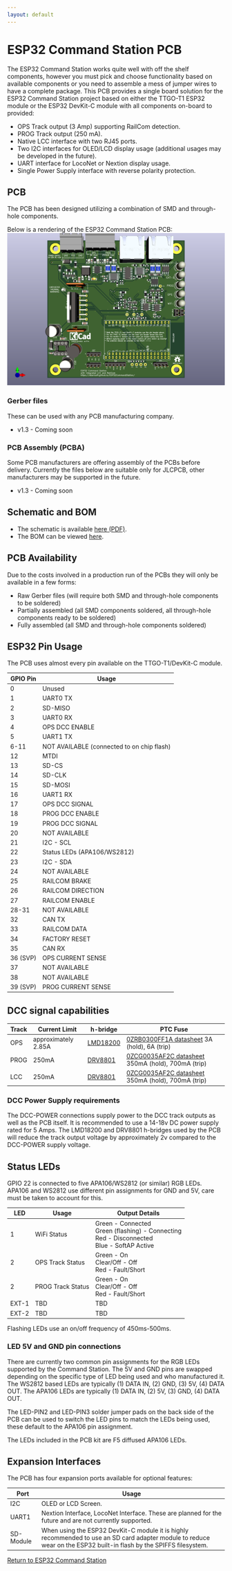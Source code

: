 ```yaml
---
layout: default
---
```


# ESP32 Command Station PCB
The ESP32 Command Station works quite well with off the shelf components, however you must pick and choose functionality based on available components or you need to assemble a mess of jumper wires to have a complete package. This PCB provides a single board solution for the ESP32 Command Station project based on either the TTGO-T1 ESP32 module or the ESP32 DevKit-C module with all components on-board to provided:

* OPS Track output (3 Amp) supporting RailCom detection.
* PROG Track output (250 mA).
* Native LCC interface with two RJ45 ports.
* Two I2C interfaces for OLED/LCD display usage (additional usages may be developed in the future).
* UART interface for LocoNet or Nextion display usage.
* Single Power Supply interface with reverse polarity protection.

## PCB
The PCB has been designed utilizing a combination of SMD and through-hole components.

Below is a rendering of the ESP32 Command Station PCB:
![pcb-front.png](pcb-front.png "PCB front side")

### Gerber files
These can be used with any PCB manufacturing company.

* v1.3 - Coming soon

### PCB Assembly (PCBA)
Some PCB manufacturers are offering assembly of the PCBs before delivery. Currently the files below are suitable only for JLCPCB, other manufacturers may be supported in the future.

* v1.3 - Coming soon

## Schematic and BOM

* The schematic is available [here (PDF)](ESP32-CS.pdf).
* The BOM can be viewed [here](ESP32-CS-BOM.html).

## PCB Availability
Due to the costs involved in a production run of the PCBs they will only be available in a few forms:
* Raw Gerber files (will require both SMD and through-hole components to be soldered)
* Partially assembled (all SMD components soldered, all through-hole components ready to be soldered)
* Fully assembled (all SMD and through-hole components soldered)

## ESP32 Pin Usage
The PCB uses almost every pin available on the TTGO-T1/DevKit-C module.

| GPIO Pin | Usage |
| -------- | ----- |
| 0 | Unused |
| 1 | UART0 TX |
| 2 | SD-MISO |
| 3 | UART0 RX |
| 4 | OPS DCC ENABLE |
| 5 | UART1 TX |
| 6-11 | NOT AVAILABLE (connected to on chip flash) |
| 12 | MTDI |
| 13 | SD-CS |
| 14 | SD-CLK |
| 15 | SD-MOSI |
| 16 | UART1 RX |
| 17 | OPS DCC SIGNAL |
| 18 | PROG DCC ENABLE |
| 19 | PROG DCC SIGNAL |
| 20 | NOT AVAILABLE |
| 21 | I2C - SCL |
| 22 | Status LEDs (APA106/WS2812) |
| 23 | I2C - SDA |
| 24 | NOT AVAILABLE |
| 25 | RAILCOM BRAKE |
| 26 | RAILCOM DIRECTION |
| 27 | RAILCOM ENABLE |
| 28-31 | NOT AVAILABLE |
| 32 | CAN TX |
| 33 | RAILCOM DATA |
| 34 | FACTORY RESET |
| 35 | CAN RX |
| 36 (SVP) | OPS CURRENT SENSE |
| 37 | NOT AVAILABLE |
| 38 | NOT AVAILABLE |
| 39 (SVP) | PROG CURRENT SENSE |

## DCC signal capabilities

| Track | Current Limit | h-bridge | PTC Fuse |
| ----- | ------------- | -------- | -------- |
| OPS | approximately 2.85A | [LMD18200](https://www.ti.com/lit/ds/symlink/lmd18200.pdf) | [0ZRB0300FF1A datasheet](https://www.mouser.com/datasheet/2/643/ds-CP-0zrb-series-1664140.pdf) 3A (hold), 6A (trip) |
| PROG | 250mA | [DRV8801](https://www.ti.com/lit/ds/symlink/drv8801.pdf) | [0ZCG0035AF2C datasheet](https://www.mouser.com/datasheet/2/643/0ZCG_Nov2016-1132141.pdf) 350mA (hold), 700mA (trip)  |
| LCC | 250mA | [DRV8801](https://www.ti.com/lit/ds/symlink/drv8801.pdf) | [0ZCG0035AF2C datasheet](https://www.mouser.com/datasheet/2/643/0ZCG_Nov2016-1132141.pdf) 350mA (hold), 700mA (trip) |


### DCC Power Supply requirements
The DCC-POWER connections supply power to the DCC track outputs as well as the PCB itself. It is recommended to use a 14-18v DC power supply rated for 5 Amps. The LMD18200 and DRV8801 h-bridges used by the PCB will reduce the track output voltage by approximately 2v compared to the DCC-POWER supply voltage.

## Status LEDs
GPIO 22 is connected to five APA106/WS2812 (or similar) RGB LEDs. APA106 and WS2812 use different pin assignments for GND and 5V, care must be taken to account for this.

| LED | Usage | Output Details |
| --- | ----- | -------------- |
| 1 | WiFi Status | Green - Connected<br/>Green (flashing) - Connecting<br/>Red - Disconnected<br/>Blue - SoftAP Active |
| 2 | OPS Track Status | Green - On<br/> Clear/Off - Off<br/>Red - Fault/Short |
| 2 | PROG Track Status | Green - On<br/> Clear/Off - Off<br/>Red - Fault/Short |
| EXT-1 | TBD | TBD |
| EXT-2 | TBD | TBD |

Flashing LEDs use an on/off frequency of 450ms-500ms.

### LED 5V and GND pin connections
There are currently two common pin assignments for the RGB LEDs supported by the Command Station. The 5V and GND pins are swapped depending on the specific type of LED being used and who manufactured it. The WS2812 based LEDs are typically (1) DATA IN, (2) GND, (3) 5V, (4) DATA OUT. The APA106 LEDs are typically (1) DATA IN, (2) 5V, (3) GND, (4) DATA OUT.

The LED-PIN2 and LED-PIN3 solder jumper pads on the back side of the PCB can be used to switch the LED pins to match the LEDs being used, these default to the APA106 pin assignment.

The LEDs included in the PCB kit are F5 diffused APA106 LEDs.

## Expansion Interfaces
The PCB has four expansion ports available for optional features:

| Port | Usage |
| ---- | ----- |
| I2C | OLED or LCD Screen. |
| UART1 | Nextion Interface, LocoNet Interface. These are planned for the future and are not currently supported. |
| SD-Module | When using the ESP32 DevKit-C module it is highly recommended to use an SD card adapter module to reduce wear on the ESP32 built-in flash by the SPIFFS filesystem. |

[Return to ESP32 Command Station](./index.html)
